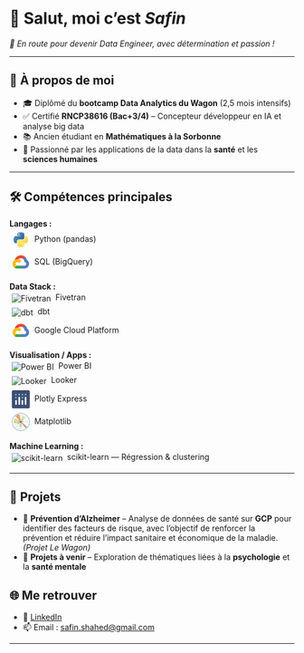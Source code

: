 # 👋 Salut, moi c’est *Safin*  

*🎯 En route pour devenir Data Engineer, avec détermination et passion !*  

---

## 🚀 À propos de moi
- 🎓 Diplômé du **bootcamp Data Analytics du Wagon** (2,5 mois intensifs)  
- ✅ Certifié **RNCP38616 (Bac+3/4)** – Concepteur développeur en IA et analyse big data  
- 📚 Ancien étudiant en **Mathématiques à la Sorbonne**   
- 🧠 Passionné par les applications de la data dans la **santé** et les **sciences humaines**  

---

## 🛠️ Compétences principales

**Langages :**  
<img src="https://raw.githubusercontent.com/devicons/devicon/master/icons/python/python-original.svg" alt="Python" width="32" height="32" style="vertical-align:middle; margin:4px"/> Python (pandas)  
<img src="https://raw.githubusercontent.com/devicons/devicon/master/icons/googlecloud/googlecloud-original.svg" alt="BigQuery / GCP" width="32" height="32" style="vertical-align:middle; margin:4px"/> SQL (BigQuery)  

**Data Stack :**  
<img src="https://www.vectorlogo.zone/logos/fivetran/fivetran-icon.svg" alt="Fivetran" width="32" height="32" style="vertical-align:middle; margin:4px"/> Fivetran  
<img src="https://raw.githubusercontent.com/gilbarbara/logos/main/logos/dbt.svg" alt="dbt" width="32" height="32" style="vertical-align:middle; margin:4px"/> dbt  
<img src="https://raw.githubusercontent.com/devicons/devicon/master/icons/googlecloud/googlecloud-original.svg" alt="GCP" width="32" height="32" style="vertical-align:middle; margin:4px"/> Google Cloud Platform  

**Visualisation / Apps :**  
<img src="https://raw.githubusercontent.com/gilbarbara/logos/main/logos/microsoft-power-bi.svg" alt="Power BI" width="32" height="32" style="vertical-align:middle; margin:4px"/> Power BI  
<img src="https://raw.githubusercontent.com/gilbarbara/logos/main/logos/looker.svg" alt="Looker" width="32" height="32" style="vertical-align:middle; margin:4px"/> Looker  
<img src="https://raw.githubusercontent.com/devicons/devicon/master/icons/plotly/plotly-original.svg" alt="Plotly" width="32" height="32" style="vertical-align:middle; margin:4px"/> Plotly Express  
<img src="https://raw.githubusercontent.com/devicons/devicon/master/icons/matplotlib/matplotlib-original.svg" alt="Matplotlib" width="32" height="32" style="vertical-align:middle; margin:4px"/> Matplotlib  

**Machine Learning :**  
<img src="https://upload.wikimedia.org/wikipedia/commons/0/05/Scikit_learn_logo_small.svg" alt="scikit-learn" width="32" height="32" style="vertical-align:middle; margin:4px"/> scikit-learn — Régression & clustering  

---

## 📂 Projets
- 🧬 **Prévention d’Alzheimer** – Analyse de données de santé sur **GCP** pour identifier des facteurs de risque, avec l’objectif de renforcer la prévention et réduire l’impact sanitaire et économique de la maladie. *(Projet Le Wagon)*  
- 🔮 **Projets à venir** – Exploration de thématiques liées à la **psychologie** et la **santé mentale**  


## 🌐 Me retrouver
- 💼 [LinkedIn](https://www.linkedin.com/in/safin-shahed-6b3549111/)  
- 📫 Email : [safin.shahed@gmail.com](mailto:safin.shahed@gmail.com)  

---
